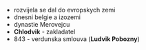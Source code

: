 - rozvijela se dal do evropskych zemi
- dnesni belgie a izozemi
- dynastie Merovejcu
- **Chlodvik** - zakladatel
- 843 - verdunska smlouva (**Ludvik Pobozny**)
	